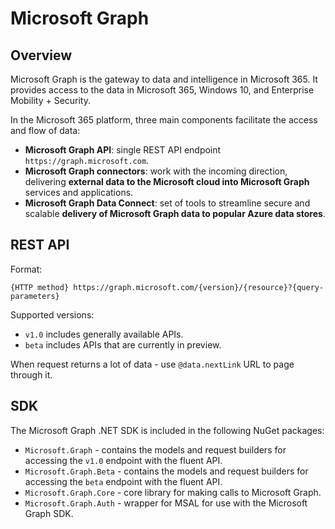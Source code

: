 # Microsoft Graph

## Overview

Microsoft Graph is the gateway to data and intelligence in Microsoft 365. It provides access to the data in Microsoft 365, Windows 10, and Enterprise Mobility + Security.

In the Microsoft 365 platform, three main components facilitate the access and flow of data:

- **Microsoft Graph API**: single REST API endpoint `https://graph.microsoft.com`.
- **Microsoft Graph connectors**: work with the incoming direction, delivering **external data to the Microsoft cloud into Microsoft Graph** services and applications.
- **Microsoft Graph Data Connect**: set of tools to streamline secure and scalable **delivery of Microsoft Graph data to popular Azure data stores**.

## REST API

Format:
```
{HTTP method} https://graph.microsoft.com/{version}/{resource}?{query-parameters}
```

Supported versions:
- `v1.0` includes generally available APIs.
- `beta` includes APIs that are currently in preview.

When request returns a lot of data - use `@data.nextLink` URL to page through it.

## SDK

The Microsoft Graph .NET SDK is included in the following NuGet packages:

- `Microsoft.Graph` - contains the models and request builders for accessing the `v1.0` endpoint with the fluent API.
- `Microsoft.Graph.Beta` - contains the models and request builders for accessing the `beta` endpoint with the fluent API.
- `Microsoft.Graph.Core` - core library for making calls to Microsoft Graph.
- `Microsoft.Graph.Auth` - wrapper for MSAL for use with the Microsoft Graph SDK.

